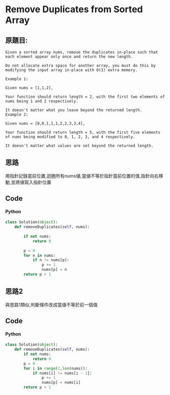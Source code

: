 # Remove Duplicates from Sorted Array

## 原題目:
```
Given a sorted array nums, remove the duplicates in-place such that each element appear only once and return the new length.

Do not allocate extra space for another array, you must do this by modifying the input array in-place with O(1) extra memory.

Example 1:

Given nums = [1,1,2],

Your function should return length = 2, with the first two elements of nums being 1 and 2 respectively.

It doesn't matter what you leave beyond the returned length.
Example 2:

Given nums = [0,0,1,1,1,2,2,3,3,4],

Your function should return length = 5, with the first five elements of nums being modified to 0, 1, 2, 3, and 4 respectively.

It doesn't matter what values are set beyond the returned length.
```

## 思路
用指針記錄當前位置,迴圈所有nums値,當値不等於指針當前位置的值,指針向右移動,並將値寫入指針位置

## Code

#### Python

```python
class Solution(object):
    def removeDuplicates(self, nums):
        
        if not nums:
            return 0
        
        p = 0
        for n in nums:
            if n != nums[p]:
                p += 1
                nums[p] = n
        return p + 1
```
## 思路2
與思路1類似,判斷條件改成當値不等於前一個值

## Code

#### Python

```python
class Solution(object):
    def removeDuplicates(self, nums):
        if not nums:
            return 0        
        p = 0
        for i in range(1,len(nums)):
            if nums[i] != nums[i - 1]:
                p += 1
                nums[p] = nums[i]
        return p + 1
```






